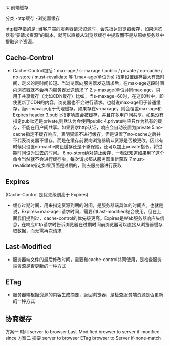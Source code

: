 <!--
 * @Author: water.li
 * @Date: 2021-09-29 22:34:31
 * @Description: 
 * @FilePath: \notebook\浏览器原理\浏览器缓存.md
-->
`# 前端缓存

分类
-http缓存
-浏览器缓存

http缓存指的是: 当客户端向服务器请求资源时，会先抵达浏览器缓存，如果浏览器有“要请求资源”的副本，就可以直接从浏览器缓存中提取而不是从原始服务器中提取这个资源。

## Cache-Control

- Cache-Control包括：max-age / s-maxage / public / private / no-cache / no-store / must-revalidate 等
1.max-age(单位为s) 指定设置缓存最大有效时间，定义的是时间长短。当浏览器向服务器发送请求后，在max-age这段时间内浏览器就不会再向服务器发送请求了
2.s-maxage(单位s)同max-age，只用于共享缓存（比如CDN缓存）比如，当s-maxage=60时，在这60秒中，即使更新了CDN的内容，浏览器也不会进行请求。也就说max-age用于普通缓存，而s-maxage用于代理缓存。如果存在s-maxage，则会覆盖max-age和Expires header
3.public指定响应会被缓存，并且在多用户间共享。如果没有指定public还是private,则默认为会使用public
4.private响应只作为私有的缓存，不能在用户间共享。如果要求http认证，响应会自动设置为private
5.no-cache指定不缓存响应，表明资源不进行缓存，但是设置了no-cache之后并不代表浏览器不缓存，而是在缓存前要向浏览器确认资源是否被更改。因此有时候只设置no-cache防止缓存还是不够保险，还可以加上private指令，将过期时间设为过去的时间。
6.no-store绝对禁止缓存，一看就知道如果用了这个命令当然就不会进行缓存啦，每次请求都从服务器重新获取
7.must-revalidate指定如果页面是过期的，则去服务器进行获取

## Expires  

(Cache-Control 是优先级别高于 Expires)

- 缓存过期时间，用来指定资源到期的时间，是服务器端具体的时间点。也就是说，Expires=max-age+请求时间，需要和Last-modified结合使用。但在上面我们提到过，cache-control的优先级更高。Expires是Web服务器响应头信息，在响应http请求时告诉浏览器在过期时间前浏览器可以直接从浏览器缓存取数据，而无需再次请求

## Last-Modified

- 服务器端文件的最后修改时间，需要和cache-control共同使用，是检查服务端资源是否更新的一种方式

## ETag

- 服务器端根据资源的内容生成摘要，返回浏览器，是检查服务端资源是否更新的一种方式

## 协商缓存

方案一  时间  server to browser Last-Modified   browser to server if-modified-since
方案二  摘要  server to browser ETag   browser to Server if-none-match
